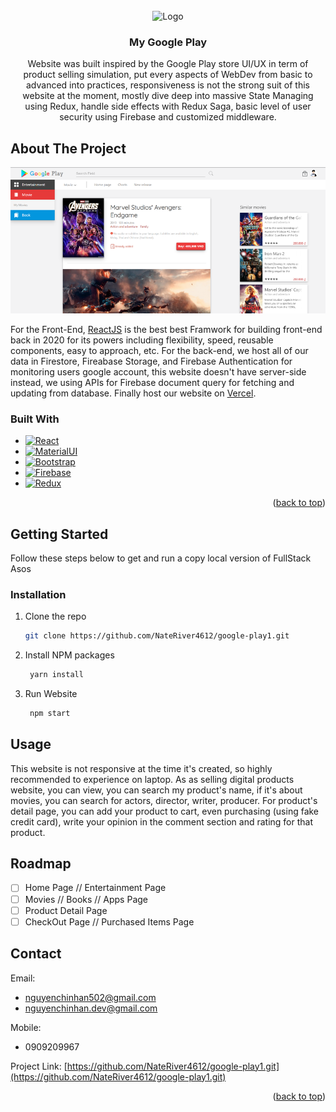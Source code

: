 
<!-- PROJECT LOGO -->
<br />
<div align="center">
    <img src="https://brandlogos.net/wp-content/uploads/2021/04/play-store-logo-512x512.png" alt="Logo" width="80" height="80">

<h3 align="center">My Google Play</h3>

  <p align="center">
   Website was built inspired by the Google Play store UI/UX in term of product selling simulation, put every aspects of WebDev from basic to advanced into practices, responsiveness is not the strong suit of this website at the moment, mostly dive deep into massive State Managing using Redux, handle side effects with Redux Saga, basic level of user security using Firebase and customized middleware.
  </p>
</div>





<!-- ABOUT THE PROJECT -->
## About The Project

[![Product Name Screen Shot][product-screenshot]](https://google-play1.vercel.app/entertainment)

For the Front-End, <a href="https://beta.reactjs.org/">ReactJS</a> is the best best Framwork for building front-end back in 2020 for its powers including flexibility, speed, reusable components, easy to approach, etc. For the back-end, we host all of our data in Firestore, Fireabase Storage, and Firebase Authentication for monitoring users google account, this website doesn't have server-side instead, we using APIs for Firebase document query for fetching and updating from database. Finally host our website on <a href="https://vercel.com/dashboard">Vercel</a>.


### Built With

* [![React][React.js]][React-url]
* [![MaterialUI][MaterialUI.com]][Material-url]
* [![Bootstrap][Bootstrap.com]][Bootstrap-url]
* [![Firebase][Firebase.com]][Firebase-url]
* [![Redux][ReduxToolkit.com]][ReduxToolkit-url]

<p align="right">(<a href="#readme-top">back to top</a>)</p>



<!-- GETTING STARTED -->
## Getting Started
 
Follow these steps below to get and run a copy local version of FullStack Asos 

### Installation

1. Clone the repo
   ```sh
   git clone https://github.com/NateRiver4612/google-play1.git
   ```
2. Install NPM packages
   ```sh
    yarn install 
   ```
3. Run Website
   ```sh
    npm start
   ```


<!-- USAGE EXAMPLES -->
## Usage
This website is not responsive at the time it's created, so highly recommended to experience on laptop. As as selling digital products website, you can view, you can search my product's name, if it's about movies, you can search for actors, director, writer, producer. For product's detail page, you can add your product to cart, even purchasing (using fake credit card), write your opinion in the comment section and rating for that product.    



<!-- ROADMAP -->
## Roadmap

- [ ] Home Page // Entertainment Page
- [ ] Movies // Books // Apps Page
- [ ] Product Detail Page 
- [ ] CheckOut Page // Purchased Items Page

<!-- CONTACT -->
## Contact

Email: 
- nguyenchinhan502@gmail.com 
- nguyenchinhan.dev@gmail.com

Mobile:
- 0909209967

Project Link: [https://github.com/NateRiver4612/google-play1.git](https://github.com/NateRiver4612/google-play1.git)

<p align="right">(<a href="#readme-top">back to top</a>)</p>




<!-- MARKDOWN LINKS & IMAGES -->
<!-- https://www.markdownguide.org/basic-syntax/#reference-style-links -->
[contributors-shield]: https://img.shields.io/github/contributors/github_username/repo_name.svg?style=for-the-badge
[contributors-url]: https://github.com/github_username/repo_name/graphs/contributors
[forks-shield]: https://img.shields.io/github/forks/github_username/repo_name.svg?style=for-the-badge
[forks-url]: https://github.com/github_username/repo_name/network/members
[stars-shield]: https://img.shields.io/github/stars/github_username/repo_name.svg?style=for-the-badge
[stars-url]: https://github.com/github_username/repo_name/stargazers
[issues-shield]: https://img.shields.io/github/issues/github_username/repo_name.svg?style=for-the-badge
[issues-url]: https://github.com/github_username/repo_name/issues
[license-shield]: https://img.shields.io/github/license/github_username/repo_name.svg?style=for-the-badge
[license-url]: https://github.com/github_username/repo_name/blob/master/LICENSE.txt
[linkedin-shield]: https://img.shields.io/badge/-LinkedIn-black.svg?style=for-the-badge&logo=linkedin&colorB=555
[linkedin-url]: https://linkedin.com/in/linkedin_username
[product-screenshot]: public/screenshot.png
[Next.js]: https://img.shields.io/badge/next.js-000000?style=for-the-badge&logo=nextdotjs&logoColor=white
[Next-url]: https://nextjs.org/
[React.js]: https://img.shields.io/badge/React-20232A?style=for-the-badge&logo=react&logoColor=61DAFB
[React-url]: https://reactjs.org/
[Vue.js]: https://img.shields.io/badge/Vue.js-35495E?style=for-the-badge&logo=vuedotjs&logoColor=4FC08D
[Vue-url]: https://vuejs.org/
[Angular.io]: https://img.shields.io/badge/Angular-DD0031?style=for-the-badge&logo=angular&logoColor=white
[Angular-url]: https://angular.io/
[Svelte.dev]: https://img.shields.io/badge/Svelte-4A4A55?style=for-the-badge&logo=svelte&logoColor=FF3E00
[Svelte-url]: https://svelte.dev/
[Laravel.com]: https://img.shields.io/badge/Laravel-FF2D20?style=for-the-badge&logo=laravel&logoColor=white
[Laravel-url]: https://laravel.com
[Bootstrap.com]: https://img.shields.io/badge/Bootstrap-563D7C?style=for-the-badge&logo=bootstrap&logoColor=white
[Bootstrap-url]: https://getbootstrap.com
[JQuery.com]: https://img.shields.io/badge/jQuery-0769AD?style=for-the-badge&logo=jquery&logoColor=white
[JQuery-url]: https://jquery.com 
[MaterialUI.com]: https://img.shields.io/badge/Material_UI-grey?style=for-the-badge&logo=MUI
[Material-url]: https://mui.com/
[Tailwind.com]: https://img.shields.io/badge/Tailwind_Css-grey?style=for-the-badge&logo=Tailwind%20CSS
[TailwindCss-url]: https://tailwindcss.com/
[AppoloGraphQl.com]: https://img.shields.io/badge/Appolo_GraphQl-black?style=for-the-badge&logo=Apollo%20GraphQL
[AppoloGraphQl-url]: https://www.apollographql.com/
[Firebase.com]: https://img.shields.io/badge/firebase-blue?style=for-the-badge&logo=Firebase
[Firebase-url]: https://console.firebase.google.com/
[ReduxToolkit.com]: https://img.shields.io/badge/redux_toolkit-purple?style=for-the-badge&logo=Redux
[ReduxToolkit-url]: https://redux-toolkit.js.org/

